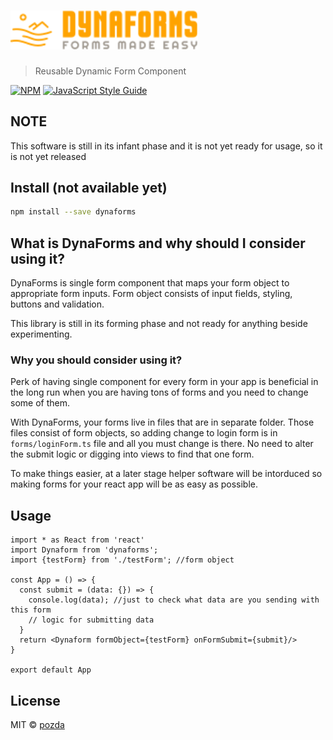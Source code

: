 # <img src="./logo.svg" alt="DynaForms - forms made easy!" width="300" />

> Reusable Dynamic Form Component

[![NPM](https://img.shields.io/npm/v/dynaforms.svg)](https://www.npmjs.com/package/dynaforms) [![JavaScript Style Guide](https://img.shields.io/badge/code_style-standard-brightgreen.svg)](https://standardjs.com)

## NOTE
This software is still in its infant phase and it is not yet ready for usage, so it is not yet released

## Install (not available yet)

```bash
npm install --save dynaforms
```

## What is DynaForms and why should I consider using it?
DynaForms is single form component that maps your form object to appropriate form inputs. Form object consists of input fields, styling, buttons and validation.

This library is still in its forming phase and not ready for anything beside experimenting.

### Why you should consider using it?
Perk of having single component for every form in your app is beneficial in the long run when you are having tons of forms and you need to change some of them.

With DynaForms, your forms live in files that are in separate folder. Those files consist of form objects, so adding change to login form is in `forms/loginForm.ts` file and all you must change is there. No need to alter the submit logic or digging into views to find that one form.

To make things easier, at a later stage helper software will be intorduced so making forms for your react app will be as easy as possible.


## Usage

```tsx
import * as React from 'react'
import Dynaform from 'dynaforms';
import {testForm} from './testForm'; //form object

const App = () => {
  const submit = (data: {}) => {
    console.log(data); //just to check what data are you sending with this form
    // logic for submitting data 
  }
  return <Dynaform formObject={testForm} onFormSubmit={submit}/>
}

export default App
```

## License

MIT © [pozda](https://github.com/pozda)
